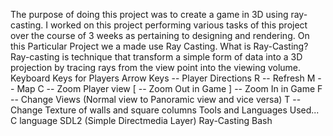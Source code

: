 The purpose of doing this project was to create a game in 3D using ray-casting. I worked on this project performing various tasks of this project over the course of 3 weeks as pertaining to designing and rendering. 
On this Particular Project we a made use Ray Casting.
What is Ray-Casting?
Ray-casting is technique that transform a simple form of data into a 3D projection by tracing rays from the view point into the viewing volume.
Keyboard Keys for Players
Arrow Keys -- Player Directions
R -- Refresh
M -- Map
C -- Zoom Player view
[ -- Zoom Out in Game
] -- Zoom In in Game
F -- Change Views (Normal view to Panoramic view and vice versa)
T -- Change Texture of walls and square columns
Tools and Languages Used...
C language
SDL2 (Simple Directmedia Layer)
Ray-Casting
Bash

